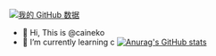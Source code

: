 [![我的 GitHub 数据](https://github-readme-stats.vercel.app/api?username=caineko)]()
- 👋 Hi, This is @caineko
- 🌱 I’m currently learning c
[![Anurag's GitHub stats](https://github-readme-stats.vercel.app/api?username=caineko)](https://github.com/anuraghazra/github-readme-stats)